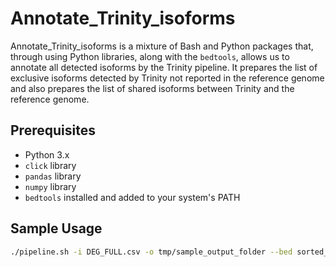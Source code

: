 # Annotate_Trinity_isoforms

Annotate_Trinity_isoforms is a mixture of Bash and Python packages that, through using Python libraries, along with the `bedtools`, allows us to annotate all detected isoforms by the Trinity pipeline. It prepares the list of exclusive isoforms detected by Trinity not reported in the reference genome and also prepares the list of shared isoforms between Trinity and the reference genome.

## Prerequisites

- Python 3.x
- `click` library
- `pandas` library
- `numpy` library
- `bedtools` installed and added to your system's PATH

## Sample Usage

```sh
./pipeline.sh -i DEG_FULL.csv -o tmp/sample_output_folder --bed sorted_Trinity_all_samples_gmap.bed --reference mm39_genes.bed --fraction 0.9 --FC-threshold 6 --fdr 0.01

